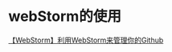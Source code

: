 # webStorm的使用

[【WebStorm】利用WebStorm来管理你的Github](http://www.mrfangge.com/how-to-use-webstorm-to-manage-your-github)
